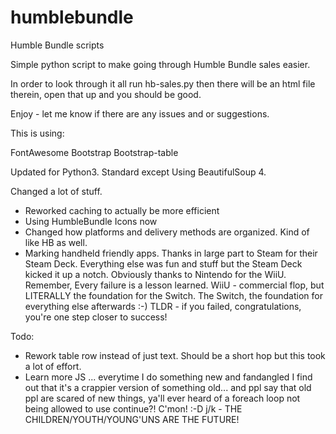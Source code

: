 # humblebundle
Humble Bundle scripts

Simple python script to make going through Humble Bundle sales easier.

In order to look through it all run hb-sales.py then there will be an html file therein, open that up and you should be good.

Enjoy - let me know if there are any issues and or suggestions.

This is using:

FontAwesome
Bootstrap
Bootstrap-table

Updated for Python3.
Standard except Using BeautifulSoup 4.

Changed a lot of stuff.

* Reworked caching to actually be more efficient
* Using HumbleBundle Icons now
* Changed how platforms and delivery methods are organized. Kind of like HB as well.
* Marking handheld friendly apps. Thanks in large part to Steam for their Steam Deck. Everything else was fun and stuff but the Steam Deck kicked it up a notch. Obviously thanks to Nintendo for the WiiU. Remember, Every failure is a lesson learned. WiiU - commercial flop, but LITERALLY the foundation for the Switch. The Switch, the foundation for everything else afterwards :-) TLDR - if you failed, congratulations, you're one step closer to success!

Todo:

* Rework table row instead of just text. Should be a short hop but this took a lot of effort.
* Learn more JS ... everytime I do something new and fandangled I find out that it's a crappier version of something old... and ppl say that old ppl are scared of new things, ya'll ever heard of a foreach loop not being allowed to use continue?! C'mon! :-D j/k - THE CHILDREN/YOUTH/YOUNG'UNS ARE THE FUTURE!
